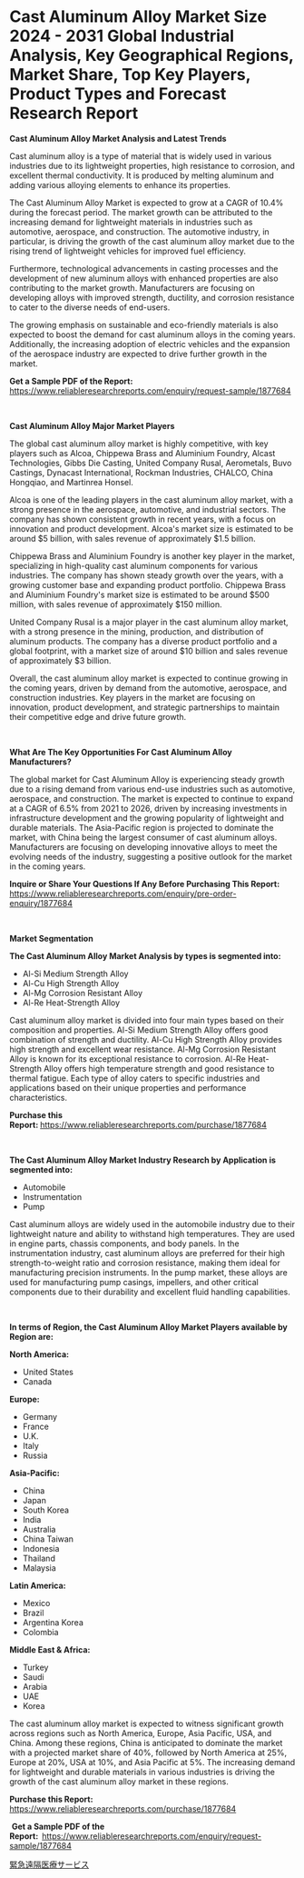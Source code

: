 <p><h1>Cast Aluminum Alloy Market Size 2024 - 2031 Global Industrial Analysis, Key Geographical Regions, Market Share, Top Key Players, Product Types and Forecast Research Report</h1></p><p><strong>Cast Aluminum Alloy Market Analysis and Latest Trends</strong></p>
<p><p>Cast aluminum alloy is a type of material that is widely used in various industries due to its lightweight properties, high resistance to corrosion, and excellent thermal conductivity. It is produced by melting aluminum and adding various alloying elements to enhance its properties.</p><p>The Cast Aluminum Alloy Market is expected to grow at a CAGR of 10.4% during the forecast period. The market growth can be attributed to the increasing demand for lightweight materials in industries such as automotive, aerospace, and construction. The automotive industry, in particular, is driving the growth of the cast aluminum alloy market due to the rising trend of lightweight vehicles for improved fuel efficiency.</p><p>Furthermore, technological advancements in casting processes and the development of new aluminum alloys with enhanced properties are also contributing to the market growth. Manufacturers are focusing on developing alloys with improved strength, ductility, and corrosion resistance to cater to the diverse needs of end-users.</p><p>The growing emphasis on sustainable and eco-friendly materials is also expected to boost the demand for cast aluminum alloys in the coming years. Additionally, the increasing adoption of electric vehicles and the expansion of the aerospace industry are expected to drive further growth in the market.</p></p>
<p><strong>Get a Sample PDF of the Report:&nbsp;</strong> <a href="https://www.reliableresearchreports.com/enquiry/request-sample/1877684">https://www.reliableresearchreports.com/enquiry/request-sample/1877684</a></p>
<p>&nbsp;</p>
<p><strong>Cast Aluminum Alloy Major Market Players</strong></p>
<p><p>The global cast aluminum alloy market is highly competitive, with key players such as Alcoa, Chippewa Brass and Aluminium Foundry, Alcast Technologies, Gibbs Die Casting, United Company Rusal, Aerometals, Buvo Castings, Dynacast International, Rockman Industries, CHALCO, China Hongqiao, and Martinrea Honsel.</p><p>Alcoa is one of the leading players in the cast aluminum alloy market, with a strong presence in the aerospace, automotive, and industrial sectors. The company has shown consistent growth in recent years, with a focus on innovation and product development. Alcoa's market size is estimated to be around $5 billion, with sales revenue of approximately $1.5 billion.</p><p>Chippewa Brass and Aluminium Foundry is another key player in the market, specializing in high-quality cast aluminum components for various industries. The company has shown steady growth over the years, with a growing customer base and expanding product portfolio. Chippewa Brass and Aluminium Foundry's market size is estimated to be around $500 million, with sales revenue of approximately $150 million.</p><p>United Company Rusal is a major player in the cast aluminum alloy market, with a strong presence in the mining, production, and distribution of aluminum products. The company has a diverse product portfolio and a global footprint, with a market size of around $10 billion and sales revenue of approximately $3 billion.</p><p>Overall, the cast aluminum alloy market is expected to continue growing in the coming years, driven by demand from the automotive, aerospace, and construction industries. Key players in the market are focusing on innovation, product development, and strategic partnerships to maintain their competitive edge and drive future growth.</p></p>
<p>&nbsp;</p>
<p><strong>What Are The Key Opportunities For Cast Aluminum Alloy Manufacturers?</strong></p>
<p><p>The global market for Cast Aluminum Alloy is experiencing steady growth due to a rising demand from various end-use industries such as automotive, aerospace, and construction. The market is expected to continue to expand at a CAGR of 6.5% from 2021 to 2026, driven by increasing investments in infrastructure development and the growing popularity of lightweight and durable materials. The Asia-Pacific region is projected to dominate the market, with China being the largest consumer of cast aluminum alloys. Manufacturers are focusing on developing innovative alloys to meet the evolving needs of the industry, suggesting a positive outlook for the market in the coming years.</p></p>
<p><strong>Inquire or Share Your Questions If Any Before Purchasing This Report:</strong> <a href="https://www.reliableresearchreports.com/enquiry/pre-order-enquiry/1877684">https://www.reliableresearchreports.com/enquiry/pre-order-enquiry/1877684</a></p>
<p>&nbsp;</p>
<p><strong>Market Segmentation</strong></p>
<p><strong>The Cast Aluminum Alloy Market Analysis by types is segmented into:</strong></p>
<p><ul><li>Al-Si Medium Strength Alloy</li><li>Al-Cu High Strength Alloy</li><li>Al-Mg Corrosion Resistant Alloy</li><li>Al-Re Heat-Strength Alloy</li></ul></p>
<p><p>Cast aluminum alloy market is divided into four main types based on their composition and properties. Al-Si Medium Strength Alloy offers good combination of strength and ductility. Al-Cu High Strength Alloy provides high strength and excellent wear resistance. Al-Mg Corrosion Resistant Alloy is known for its exceptional resistance to corrosion. Al-Re Heat-Strength Alloy offers high temperature strength and good resistance to thermal fatigue. Each type of alloy caters to specific industries and applications based on their unique properties and performance characteristics.</p></p>
<p><strong>Purchase this Report:&nbsp;</strong><a href="https://www.reliableresearchreports.com/purchase/1877684">https://www.reliableresearchreports.com/purchase/1877684</a></p>
<p>&nbsp;</p>
<p><strong>The Cast Aluminum Alloy Market Industry Research by Application is segmented into:</strong></p>
<p><ul><li>Automobile</li><li>Instrumentation</li><li>Pump</li></ul></p>
<p><p>Cast aluminum alloys are widely used in the automobile industry due to their lightweight nature and ability to withstand high temperatures. They are used in engine parts, chassis components, and body panels. In the instrumentation industry, cast aluminum alloys are preferred for their high strength-to-weight ratio and corrosion resistance, making them ideal for manufacturing precision instruments. In the pump market, these alloys are used for manufacturing pump casings, impellers, and other critical components due to their durability and excellent fluid handling capabilities.</p></p>
<p>&nbsp;</p>
<p><strong>In terms of Region, the Cast Aluminum Alloy Market Players available by Region are:</strong></p>
<p>
    <p> <strong> North America: </strong>
        <ul>
            <li>United States</li>
            <li>Canada</li>
        </ul>
        </p> 
    <p> <strong> Europe: </strong>
        <ul>
            <li>Germany</li>
            <li>France</li>
            <li>U.K.</li>
            <li>Italy</li>
            <li>Russia</li>
        </ul>
        </p> 
    <p> <strong> Asia-Pacific: </strong>
        <ul>
            <li>China</li>
            <li>Japan</li>
            <li>South Korea</li>
            <li>India</li>
            <li>Australia</li>
            <li>China Taiwan</li>
            <li>Indonesia</li>
            <li>Thailand</li>
            <li>Malaysia</li>
        </ul>
        </p> 
    <p> <strong> Latin America: </strong>
        <ul>
            <li>Mexico</li>
            <li>Brazil</li>
            <li>Argentina Korea</li>
            <li>Colombia</li>
        </ul>
        </p> 
    <p> <strong> Middle East & Africa: </strong>
        <ul>
            <li>Turkey</li>
            <li>Saudi</li>
            <li>Arabia</li>
            <li>UAE</li>
            <li>Korea</li>
        </ul>
    </p>
    </p>
<p><p>The cast aluminum alloy market is expected to witness significant growth across regions such as North America, Europe, Asia Pacific, USA, and China. Among these regions, China is anticipated to dominate the market with a projected market share of 40%, followed by North America at 25%, Europe at 20%, USA at 10%, and Asia Pacific at 5%. The increasing demand for lightweight and durable materials in various industries is driving the growth of the cast aluminum alloy market in these regions.</p></p>
<p><strong>Purchase this Report: </strong><a href="https://www.reliableresearchreports.com/purchase/1877684">https://www.reliableresearchreports.com/purchase/1877684</a></p>
<p>&nbsp;<strong>Get a Sample PDF of the Report:&nbsp;&nbsp;</strong><a href="https://www.reliableresearchreports.com/enquiry/request-sample/1877684">https://www.reliableresearchreports.com/enquiry/request-sample/1877684</a></p>
<p><strong></strong></p>
<p><p><a href="https://github.com/lababdou/Market-Research-Report-List-2/blob/main/1735958194190.md">緊急遠隔医療サービス</a></p></p>